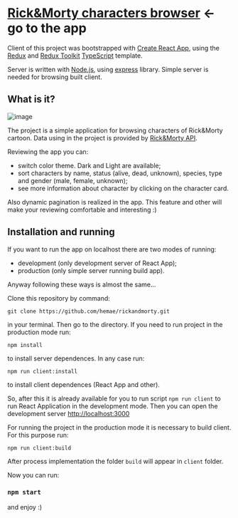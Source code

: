 # [Rick&Morty characters browser](http://workcard.fun) <- go to the app

Client of this project was bootstrapped with [Create React App](https://github.com/facebook/create-react-app), using the [Redux](https://redux.js.org/) and [Redux Toolkit](https://redux-toolkit.js.org/) [TypeScript](https://github.com/microsoft/TypeScript) template.

Server is written with [Node.js](https://github.com/nodejs), using [express](https://github.com/expressjs/express) library. Simple server is needed for browsing built client.

## What is it?

![image][image]

[image]: http://workcard.fun/static/media/subheader_3.46408fa5.jpeg "Rick and Morty"

The project is a simple application for browsing characters of Rick&Morty cartoon.
Data using in the project is provided by [Rick&Morty API](https://rickandmortyapi.com/).

Reviewing the app you can:

* switch color theme. Dark and Light are available;
* sort characters by name, status (alive, dead, unknown), species, type and gender (male, female, unknown);
* see more information about character by clicking on the character card.

Also dynamic pagination is realized in the app. This feature and other will make your reviewing comfortable and interesting :)

## Installation and running

If you want to run the app on localhost there are two modes of running:

* development (only development server of React App);
* production (only simple server running build app).

Anyway following these ways is almost the same...

Clone this repository by command:

```
git clone https://github.com/hemae/rickandmorty.git
```
in your terminal. Then go to the directory. If you need to run project in the production mode run:

```
npm install
```

to install server dependences. In any case run:

```
npm run client:install
```

to install client dependences (React App and other).

So, after this it is already available for you to run script `npm run client` to run React Application in the development mode.
Then you can open the development server [http://localhost:3000](http://localhost:3000)

For running the project in the production mode it is necessary to build client. For this purpose run:

```
npm run client:build
```

After process implementation the folder `build` will appear in `client` folder.

Now you can run:

### `npm start`

and enjoy :)



